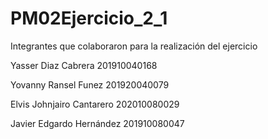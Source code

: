 # PM02Ejercicio_2_1

Integrantes que colaboraron para la realización del ejercicio

Yasser Diaz Cabrera 201910040168

Yovanny Ransel Funez 201920040079

Elvis Johnjairo Cantarero 202010080029

Javier Edgardo Hernández 201910080047

